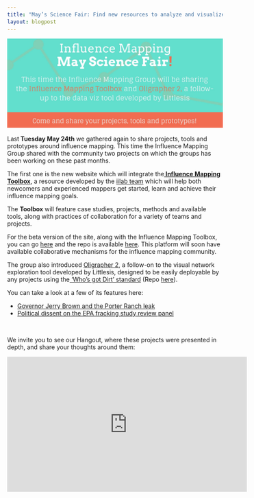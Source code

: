 ```yaml
---
title: "May’s Science Fair: Find new resources to analyze and visualize power networks"
layout: blogpost
---
```


<img class="alignnone size-full wp-image-702" src="/assets/images/immay1.jpg" alt="SF-MAY-NEG" />

Last<strong> Tuesday May 24th</strong> we gathered again to share projects, tools and prototypes around influence mapping. This time the Influence Mapping Group shared with the community two projects on which the groups has been working on these past months.

The first one is the new website which will integrate the<a href="http://influencemapping.org/influence-mapping-toolbox/"><strong> Influence Mapping Toolbox</strong></a>, a resource developed by the <a href="https://iilab.org">iilab team</a> which will help both newcomers and experienced mappers get started, learn and achieve their influence mapping goals.

The <strong>Toolbox</strong> will feature case studies, projects, methods and available tools, along with practices of collaboration for a variety of teams and projects.

For the beta version of the site, along with the Influence Mapping Toolbox, you can go <a href="http://beta.influencemapping.org/toolbox/">here</a> and the repo is available <a href="https://github.com/iilab/influencemapping-toolbox">here</a>. This platform will soon have available collaborative mechanisms for the influence mapping community.

The group also introduced <a href="http://influencemapping.org/create-stories-out-of-your-network-visualizations-with-the-new-oligrapher/">Oligrapher 2</a>, a follow-on to the visual network exploration tool developed by Littlesis, designed to be easily deployable by any projects using the<a href="http://influencemapping.org/data-standards/"> ‘Who’s got Dirt’ standard</a> (Repo <a href="https://github.com/skomputer/oligrapher2">here</a>).

You can take a look at a few of its features here:
<ul>
 	<li><a href="http://littlesis.org/maps/1269-governor-jerry-brown-and-the-porter-ranch-leak">Governor Jerry Brown and the Porter Ranch leak</a></li>
 	<li><a href="http://littlesis.org/maps/1330-political-dissent-on-the-epa-fracking-study-review-panel">Political dissent on the EPA fracking study review panel</a></li>
</ul>
&nbsp;

We invite you to see our Hangout, where these projects were presented in depth, and share your thoughts around them:
<p style="text-align: center;"><iframe src="https://www.youtube.com/embed/Dc4EQLlTmnM" width="560" height="315" frameborder="0" allowfullscreen="allowfullscreen"></iframe></p>
